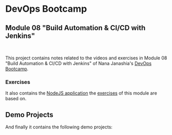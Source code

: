 # DevOps Bootcamp
## Module 08 "Build Automation & CI/CD with Jenkins"
<br />

This project contains notes related to the videos and exercises in Module 08 "Build Automation & CI/CD with Jenkins" of Nana Janashia's [DevOps Bootcamp](https://www.techworld-with-nana.com/devops-bootcamp).

### Exercises
It also contains the [NodeJS application](./node-project/) the [exercises](./Exercises.md) of this module are based on.

## Demo Projects
And finally it contains the following demo projects:
